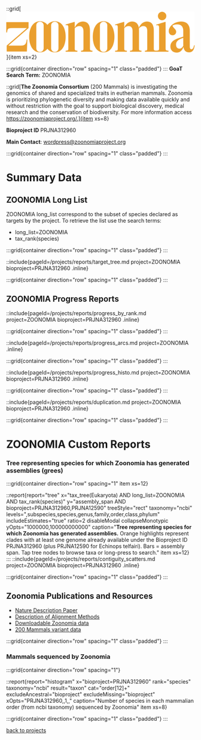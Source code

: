 
::grid[![GoaT](/static/images/zoonomia-logo.svg)]{item xs=2}


:::grid{container direction="row" spacing="1" class="padded"}
:::
**GoaT Search Term:** ZOONOMIA


::grid[**The Zoonomia Consortium** (200 Mammals) is investigating the genomics of shared and specialized traits in eutherian mammals. Zoonomia is prioritizing phylogenetic diversity and making data available quickly and without restriction with the goal to support biological discovery, medical research and the conservation of biodiversity. For more information access https://zoonomiaproject.org/.]{item xs=8}

**Bioproject ID** PRJNA312960

**Main Contact**: wordpress@zoonomiaproject.org


:::grid{container direction="row" spacing="1" class="padded"}
:::
# Summary Data

## ZOONOMIA Long List

ZOONOMIA long_list correspond to the subset of species declared as targets by the project. To retrieve the list use the search terms:

- long_list=ZOONOMIA
- tax_rank(species)

:::grid{container direction="row" spacing="1" class="padded"}
:::

::include{pageId=/projects/reports/target_tree.md project=ZOONOMIA bioproject=PRJNA312960 .inline}

:::grid{container direction="row" spacing="1" class="padded"}
:::

## ZOONOMIA Progress Reports

::include{pageId=/projects/reports/progress_by_rank.md project=ZOONOMIA bioproject=PRJNA312960 .inline}

:::grid{container direction="row" spacing="1" class="padded"}
:::

::include{pageId=/projects/reports/progress_arcs.md project=ZOONOMIA .inline}

:::grid{container direction="row" spacing="1" class="padded"}
:::

::include{pageId=/projects/reports/progress_histo.md project=ZOONOMIA bioproject=PRJNA312960 .inline}

:::grid{container direction="row" spacing="1" class="padded"}
:::

::include{pageId=/projects/reports/duplication.md project=ZOONOMIA bioproject=PRJNA312960 .inline}

:::grid{container direction="row" spacing="1" class="padded"}
:::

# ZOONOMIA Custom Reports
### Tree representing species for which Zoonomia has generated assemblies (grees)

:::grid{container direction="row" spacing="1" item xs=12}

::report{report="tree" x="tax_tree(Eukaryota) AND long_list=ZOONOMIA AND tax_rank(species)" y="assembly_span AND bioproject=PRJNA312960,PRJNA12590" treeStyle="rect" taxonomy="ncbi" levels=",subspecies,species,genus,family,order,class,phylum" includeEstimates="true" ratio=2 disableModal collapseMonotypic yOpts="1000000,100000000000" caption="**Tree representing species for which Zoonomia has generated assemblies.** Orange highlights represent clades with at least one genome already available under the Bioproject ID PRJNA312960 (plus PRJNA12590 for Echinops telfairi). Bars = assembly span. Tap tree nodes to browse taxa or long-press to search." item xs=12}
:::
::include{pageId=/projects/reports/contiguity_scatters.md project=ZOONOMIA bioproject=PRJNA312960 .inline}

:::grid{container direction="row" spacing="1" class="padded"}
:::


## Zoonomia Publications and Resources

- [Nature Description Paper](https://www.nature.com/articles/s41586-020-2876-6)
- [Description of Alignment Methods](https://www.nature.com/articles/s41586-020-2871-y)
- [Downloadable Zoonomia data](https://cglgenomics.ucsc.edu/data/cactus/)
- [200 Mammals variant data](https://www.broadinstitute.org/200-mammals-variant-data)

:::grid{container direction="row" spacing="1" class="padded"}
:::

### Mammals sequenced by Zoonomia

:::grid{container direction="row" spacing="1"}

::report{report="histogram" x="bioproject=PRJNA312960" rank="species" taxonomy="ncbi" result="taxon" cat="order[12]+" excludeAncestral="bioproject" excludeMissing="bioproject" xOpts="PRJNA312960,,1,," caption="Number of species in each mammalian order (from ncbi taxonomy) sequenced by Zoonomia" item xs=8}

:::grid{container direction="row" spacing="1" class="padded"}
:::

[back to projects](/projects)
